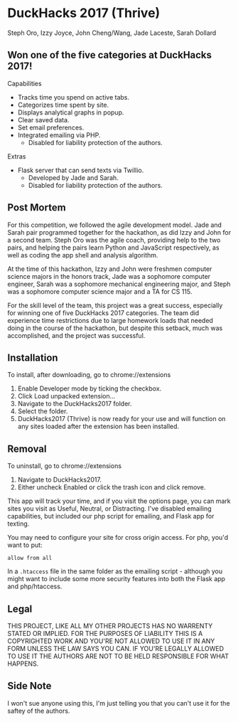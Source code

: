 # DuckHacks 2017 (Thrive)
Steph Oro, Izzy Joyce, John Cheng/Wang, Jade Laceste, Sarah Dollard

## Won one of the five categories at DuckHacks 2017!

Capabilities
+ Tracks time you spend on active tabs.
+ Categorizes time spent by site.
+ Displays analytical graphs in popup.
+ Clear saved data.
+ Set email preferences.
+ Integrated emailing via PHP.
    - Disabled for liability protection of the authors.

Extras
+ Flask server that can send texts via Twillio.
    - Developed by Jade and Sarah.
    - Disabled for liability protection of the authors.
		
## Post Mortem

For this competition, we followed the agile development model. Jade and Sarah pair programmed together for the hackathon, as did Izzy and John for a second team. Steph Oro was the agile coach, providing help to the two pairs, and helping the pairs learn Python and JavaScript respectively, as well as coding the app shell and analysis algorithm.

At the time of this hackathon, Izzy and John were freshmen computer science majors in the honors track, Jade was a sophomore computer engineer, Sarah was a sophomore mechanical engineering major, and Steph was a sophomore computer science major and a TA for CS 115.

For the skill level of the team, this project was a great success, especially for winning one of five DuckHacks 2017 categories. The team did experience time restrictions due to large homework loads that needed doing in the course of the hackathon, but despite this setback, much was accomplished, and the project was successful.

## Installation

To install, after downloading, go to chrome://extensions 
1) Enable Developer mode by ticking the checkbox.
2) Click Load unpacked extension...
3) Navigate to the DuckHacks2017 folder.
4) Select the folder.
5) DuckHacks2017 (Thrive) is now ready for your use and will
function on any sites loaded after the extension has
been installed.

## Removal

To uninstall, go to chrome://extensions
1) Navigate to DuckHacks2017.
2) Either uncheck Enabled or click the trash icon
and click remove.

This app will track your time, and if you visit the options page, you can mark sites you visit as Useful, Neutral, or Distracting. I've disabled emailing capabilities, but included our php script for emailing, and Flask app for texting. 

You may need to configure your site for cross origin access. For php, you'd want to put:

    allow from all

In a `.htaccess` file in the same folder as the emailing script - although you might want to include some more security features into both the Flask app and php/htaccess.

## Legal

THIS PROJECT, LIKE ALL MY OTHER PROJECTS HAS NO WARRENTY STATED OR IMPLIED. FOR THE PURPOSES OF LIABILITY THIS IS A COPYRIGHTED WORK AND YOU'RE NOT ALLOWED TO USE IT IN ANY FORM UNLESS THE LAW SAYS YOU CAN. IF YOU'RE LEGALLY ALLOWED TO USE IT THE AUTHORS ARE NOT TO BE HELD RESPONSIBLE FOR WHAT HAPPENS.

## Side Note

I won't sue anyone using this, I'm just telling you that you can't use it for the saftey of the authors.
